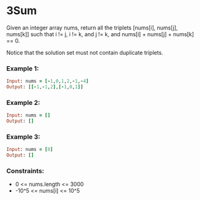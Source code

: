 # 3Sum

Given an integer array nums, return all the triplets [nums[i], nums[j], nums[k]] such that i != j, i != k, and j != k, and nums[i] + nums[j] + nums[k] == 0.

Notice that the solution set must not contain duplicate triplets.

### Example 1:
```ruby
Input: nums = [-1,0,1,2,-1,-4]
Output: [[-1,-1,2],[-1,0,1]]
```
### Example 2:
```ruby
Input: nums = []
Output: []
```
### Example 3:
```ruby
Input: nums = [0]
Output: []
```
### Constraints:

- 0 <= nums.length <= 3000
- -10^5 <= nums[i] <= 10^5